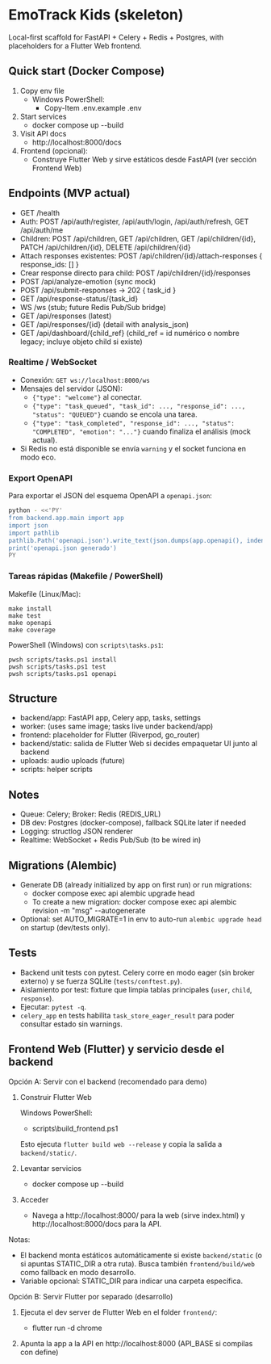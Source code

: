 # EmoTrack Kids (skeleton)

Local-first scaffold for FastAPI + Celery + Redis + Postgres, with placeholders for a Flutter Web frontend.

## Quick start (Docker Compose)

1. Copy env file
   - Windows PowerShell:
     - Copy-Item .env.example .env
2. Start services
   - docker compose up --build
3. Visit API docs
   - http://localhost:8000/docs
4. Frontend (opcional):
   - Construye Flutter Web y sirve estáticos desde FastAPI (ver sección Frontend Web)

## Endpoints (MVP actual)
- GET /health
- Auth: POST /api/auth/register, /api/auth/login, /api/auth/refresh, GET /api/auth/me
- Children: POST /api/children, GET /api/children, GET /api/children/{id}, PATCH /api/children/{id}, DELETE /api/children/{id}
- Attach responses existentes: POST /api/children/{id}/attach-responses { response_ids: [] }
- Crear response directo para child: POST /api/children/{id}/responses
- POST /api/analyze-emotion (sync mock)
- POST /api/submit-responses → 202 { task_id }
- GET /api/response-status/{task_id}
- WS /ws (stub; future Redis Pub/Sub bridge)
- GET /api/responses (latest)
- GET /api/responses/{id} (detail with analysis_json)
- GET /api/dashboard/{child_ref} (child_ref = id numérico o nombre legacy; incluye objeto child si existe)

### Realtime / WebSocket
- Conexión: `GET ws://localhost:8000/ws`
- Mensajes del servidor (JSON):
   - `{"type": "welcome"}` al conectar.
   - `{"type": "task_queued", "task_id": ..., "response_id": ..., "status": "QUEUED"}` cuando se encola una tarea.
   - `{"type": "task_completed", "response_id": ..., "status": "COMPLETED", "emotion": "..."}` cuando finaliza el análisis (mock actual).
- Si Redis no está disponible se envía `warning` y el socket funciona en modo eco.

### Export OpenAPI
Para exportar el JSON del esquema OpenAPI a `openapi.json`:

```bash
python - <<'PY'
from backend.app.main import app
import json
import pathlib
pathlib.Path('openapi.json').write_text(json.dumps(app.openapi(), indent=2))
print('openapi.json generado')
PY
```

### Tareas rápidas (Makefile / PowerShell)

Makefile (Linux/Mac):
```
make install
make test
make openapi
make coverage
```

PowerShell (Windows) con `scripts\tasks.ps1`:
```
pwsh scripts/tasks.ps1 install
pwsh scripts/tasks.ps1 test
pwsh scripts/tasks.ps1 openapi
```

## Structure
- backend/app: FastAPI app, Celery app, tasks, settings
- worker: (uses same image; tasks live under backend/app)
- frontend: placeholder for Flutter (Riverpod, go_router)
- backend/static: salida de Flutter Web si decides empaquetar UI junto al backend
- uploads: audio uploads (future)
- scripts: helper scripts

## Notes
- Queue: Celery; Broker: Redis (REDIS_URL)
- DB dev: Postgres (docker-compose), fallback SQLite later if needed
- Logging: structlog JSON renderer
- Realtime: WebSocket + Redis Pub/Sub (to be wired in)

## Migrations (Alembic)
- Generate DB (already initialized by app on first run) or run migrations:
   - docker compose exec api alembic upgrade head
   - To create a new migration: docker compose exec api alembic revision -m "msg" --autogenerate
 - Optional: set AUTO_MIGRATE=1 in env to auto-run `alembic upgrade head` on startup (dev/tests only).

## Tests
- Backend unit tests con pytest. Celery corre en modo eager (sin broker externo) y se fuerza SQLite (`tests/conftest.py`).
- Aislamiento por test: fixture que limpia tablas principales (`user`, `child`, `response`).
- Ejecutar: `pytest -q`.
 - `celery_app` en tests habilita `task_store_eager_result` para poder consultar estado sin warnings.

## Frontend Web (Flutter) y servicio desde el backend

Opción A: Servir con el backend (recomendado para demo)

1) Construir Flutter Web

   Windows PowerShell:
   - scripts\build_frontend.ps1

   Esto ejecuta `flutter build web --release` y copia la salida a `backend/static/`.

2) Levantar servicios

   - docker compose up --build

3) Acceder

   - Navega a http://localhost:8000/ para la web (sirve index.html) y http://localhost:8000/docs para la API.

Notas:
- El backend monta estáticos automáticamente si existe `backend/static` (o si apuntas STATIC_DIR a otra ruta). Busca también `frontend/build/web` como fallback en modo desarrollo.
- Variable opcional: STATIC_DIR para indicar una carpeta específica.

Opción B: Servir Flutter por separado (desarrollo)

1) Ejecuta el dev server de Flutter Web en el folder `frontend/`:
   - flutter run -d chrome

2) Apunta la app a la API en http://localhost:8000 (API_BASE si compilas con define)


